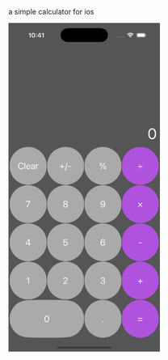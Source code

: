 a simple calculator for ios


<img src="https://github.com/Pooriakhosravi16/Calculator_IOS/blob/main/Simulator%20Screenshot%20-%20iPhone%2016%20Pro%20-%202025-05-13%20at%2010.41.24.png?raw=true" height="650" width="300">
